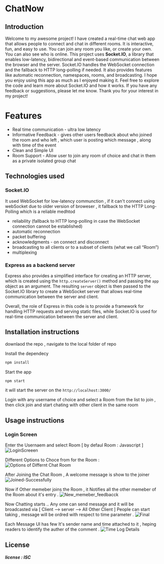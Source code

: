 # ChatNow

## Introduction

Welcome to my awesome project! I have created a real-time chat web app that allows people to connect and chat in different rooms. It is interactive, fun, and easy to use. You can join any room you like, or create your own. You can also see who is online.
This project uses **Socket.IO**, a library that enables low-latency, bidirectional and event-based communication between the browser and the server. Socket.IO handles the WebSocket connection and the fallback to HTTP long-polling if needed. It also provides features like automatic reconnection, namespaces, rooms, and broadcasting.
I hope you enjoy using this app as much as I enjoyed making it. Feel free to explore the code and learn more about Socket.IO and how it works. If you have any feedback or suggestions, please let me know. Thank you for your interest in my project!

# Features

- Real time communication - ultra low latency 
- Informative Feedback - gives other users feedback about who joined the room and who left , which user is posting which message , along with time of the event 
- Clean and Simple UI 
- Room Support - Allow user to join any room of choice and chat in them as a private isolated group chat 

## Technologies used

### Socket.IO  
It used WebSocket for low-latency communction , if it can't connect using webSocket due to older version of broweser , it fallback to the HTTP Long-Polling which is a reliable medhtod 
-   reliability (fallback to HTTP long-polling in case the WebSocket connection cannot be established)
-   automatic reconnection
-   packet buffering
-   acknowledgments - on connect and disconnect 
-   broadcasting to all clients or to a subset of clients (what we call “Room”)
-   multiplexing

### Express as a backend server 
Express also provides a simplified interface for creating an HTTP server, which is created using the `http.createServer()` method and passing the `app` object as an argument. The resulting `server` object is then passed to the Socket.IO library to create a WebSocket server that allows real-time communication between the server and client.

Overall, the role of Express in this code is to provide a framework for handling HTTP requests and serving static files, while Socket.IO is used for real-time communication between the server and client.


## Installation instructions

downlaod the repo , navigate to the local folder of repo 

Install the dependecy 
```Bash
npm install 
```

Start the app 
```Bash
npm start 
```

it will start the server on the `http://localhost:3000/`

Login with any username of choice and select a Room from the list to join , then click join and start chating with other client in the same room

## Usage instructions
### Login Screen 
Enter the Usernaem and select Room [ by defaul Room : Javascript ] 
![LoginScreeen]( )


Different Options to Choce from for the Room : 
![Options of Differnt Chat Room]( ) 

After Joining the Chat Room , A welcome message is show to the joiner 
![Joined-Successfully]()

Now if Other memeber joins the Room , it Notifies all the other memeber of the Room about it's entry .
![New_memeber_feedbacck]( )

Now Chatting starts .. Any ome can send message and it will be broadcasted via [ Client --> server --> All Other Client ] 
People can start taking , message will be ordred with respect to time parameter .
![Final]( )

Each Message UI has few It's sender name and time attached to it , heping readers to identify the auther of the comment .
![Time Log Details]( )



## License
##### license : ISC
